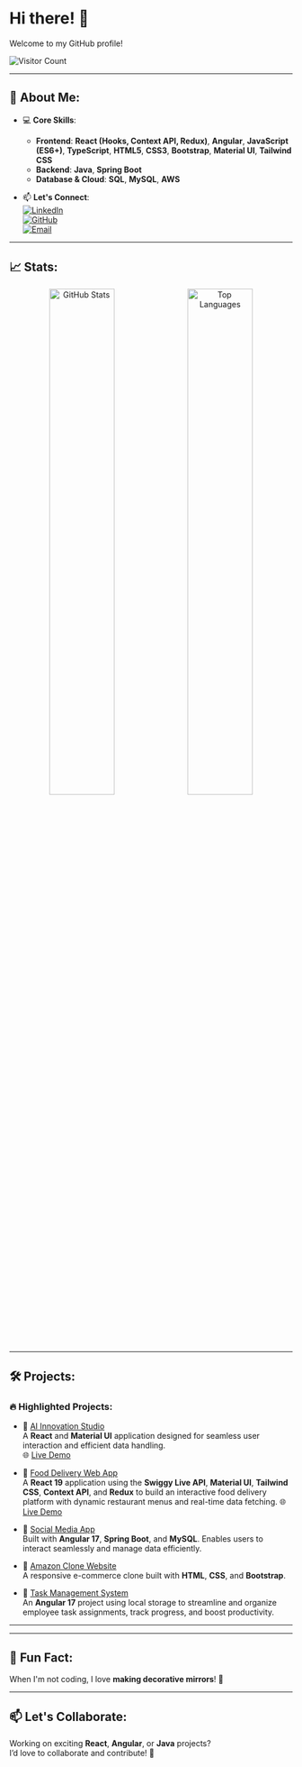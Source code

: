 # Hi there! 👋  
Welcome to my GitHub profile!  

![Visitor Count](https://komarev.com/ghpvc/?username=RutujaTathe&style=flat-square&color=blue)  

---

## 🚀 About Me:
- 💻 **Core Skills**:  
  - **Frontend**: **React (Hooks, Context API, Redux)**, **Angular**, **JavaScript (ES6+)**, **TypeScript**, **HTML5**, **CSS3**, **Bootstrap**, **Material UI**, **Tailwind CSS**  
  - **Backend**: **Java**, **Spring Boot**  
  - **Database & Cloud**: **SQL**, **MySQL**, **AWS**  

- 📫 **Let's Connect**:  
  [![LinkedIn](https://img.shields.io/badge/-LinkedIn-blue?style=flat&logo=LinkedIn)](https://www.linkedin.com/in/rutuja-tathe-74328818b/)  
  [![GitHub](https://img.shields.io/badge/-GitHub-black?style=flat&logo=GitHub)](https://github.com/RutujaTathe)  
  [![Email](https://img.shields.io/badge/Email-Me-red?style=flat&logo=Gmail)](mailto:rutujatathe.2211@gmail.com)  

---

## 📈 Stats:
<div align="center">
  <img src="https://github-readme-stats.vercel.app/api?username=RutujaTathe&show_icons=true&theme=radical" alt="GitHub Stats" width="48%" />
  <img src="https://github-readme-stats.vercel.app/api/top-langs/?username=RutujaTathe&layout=compact&theme=radical" alt="Top Languages" width="48%" />
</div>  

---

## 🛠️ Projects:
### 🔥 Highlighted Projects:
- 🎯 [AI Innovation Studio](https://github.com/RutujaTathe/NeutrinoAIStudio)  
  A **React** and **Material UI** application designed for seamless user interaction and efficient data handling.  
  🌐 [Live Demo](https://neutrino-ai-innovation-studio.netlify.app/)  

- 🎯 [Food Delivery Web App](https://github.com/RutujaTathe/Food-Delivery-App)  
  A **React 19** application using the **Swiggy Live API**, **Material UI**, **Tailwind CSS**, **Context API**, and **Redux** to build an interactive food delivery platform with dynamic restaurant menus and real-time data fetching.
    🌐 [Live Demo](https://food-delivery-aap.netlify.app/)  


- 🎯 [Social Media App](https://github.com/RutujaTathe/Social-Media-App)  
  Built with **Angular 17**, **Spring Boot**, and **MySQL**. Enables users to interact seamlessly and manage data efficiently.  

- 🎯 [Amazon Clone Website](https://github.com/RutujaTathe/Amazon_clone)  
  A responsive e-commerce clone built with **HTML**, **CSS**, and **Bootstrap**.  

- 🎯 [Task Management System](https://github.com/RutujaTathe/Task-Management-System)  
  An **Angular 17** project using local storage to streamline and organize employee task assignments, track progress, and boost productivity.  

---



---

## 🎨 Fun Fact:
When I'm not coding, I love **making decorative mirrors**! 🌟  

---

## 📫 Let's Collaborate:
Working on exciting **React**, **Angular**, or **Java** projects?  
I’d love to collaborate and contribute! 🚀  
